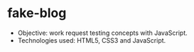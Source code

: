 # fake-blog
* Objective: work request testing concepts with JavaScript.
* Technologies used: HTML5, CSS3 and JavaScript.


